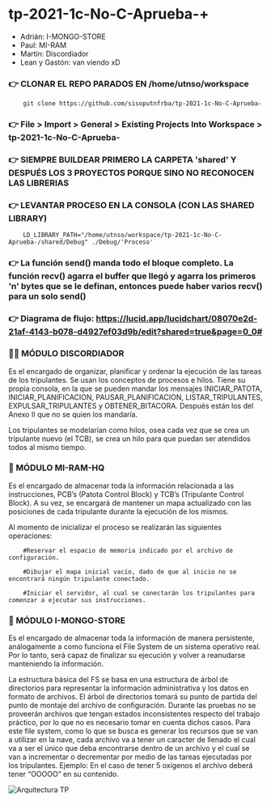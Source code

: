 # tp-2021-1c-No-C-Aprueba-+

* Adrián: I-MONGO-STORE
* Paul: MI-RAM
* Martín: Discordiador
* Lean y Gastón: van viendo xD

### :point_right: CLONAR EL REPO PARADOS EN /home/utnso/workspace     
        
        git clone https://github.com/sisoputnfrba/tp-2021-1c-No-C-Aprueba-

### :point_right: File > Import > General > Existing Projects Into Workspace > tp-2021-1c-No-C-Aprueba-

### :point_right: SIEMPRE BUILDEAR PRIMERO LA CARPETA 'shared' Y DESPUÉS LOS 3 PROYECTOS PORQUE SINO NO RECONOCEN LAS LIBRERIAS

### :point_right: LEVANTAR PROCESO EN LA CONSOLA (CON LAS SHARED LIBRARY)
        
        LD_LIBRARY_PATH="/home/utnso/workspace/tp-2021-1c-No-C-Aprueba-/shared/Debug" ./Debug/'Proceso'

### :point_right: La función send() manda todo el bloque completo. La función recv() agarra el buffer que llegó y agarra los primeros 'n' bytes que se le definan, entonces puede haber varios recv() para un solo send()

### :point_right: Diagrama de flujo: https://lucid.app/lucidchart/08070e2d-21af-4143-b078-d4927ef03d9b/edit?shared=true&page=0_0#

### :policeman: MÓDULO DISCORDIADOR

Es el encargado de organizar, planificar y ordenar la ejecución de las tareas de los tripulantes. Se usan los conceptos de procesos e hilos. Tiene su propia consola, en la que se pueden mandar los mensajes INICIAR_PATOTA, INICIAR_PLANIFICACION, PAUSAR_PLANIFICACION, LISTAR_TRIPULANTES, EXPULSAR_TRIPULANTES y OBTENER_BITACORA. Después están los del Anexo II que no se quien los mandaría.

Los tripulantes se modelarían como hilos, osea cada vez que se crea un tripulante nuevo (el TCB), se crea un hilo para que puedan ser atendidos todos al mismo tiempo.

### :floppy_disk: MÓDULO MI-RAM-HQ

Es el encargado de almacenar toda la información relacionada a las instrucciones, PCB’s (Patota Control Block) y TCB’s (Tripulante Control Block). A su vez, se encargará de mantener un mapa actualizado con las posiciones de cada tripulante durante la ejecución de los mismos.

Al momento de inicializar el proceso se realizarán las siguientes operaciones:

        #Reservar el espacio de memoria indicado por el archivo de configuración.
        
        #Dibujar el mapa inicial vacío, dado de que al inicio no se encontrará ningún tripulante conectado.
        
        #Iniciar el servidor, al cual se conectarán los tripulantes para comenzar a ejecutar sus instrucciones.



### :file_folder: MÓDULO I-MONGO-STORE

Es el encargado de almacenar toda la información de manera persistente, análogamente a como funciona el File System de un sistema operativo real. Por lo tanto, será capaz de finalizar su ejecución y volver a reanudarse manteniendo la información.

La estructura básica del FS se basa en una estructura de árbol de directorios para representar la información administrativa y los datos en formato de archivos. El árbol de directorios tomará su punto de partida del punto de montaje del archivo de configuración.
Durante las pruebas no se proveerán archivos que tengan estados inconsistentes respecto del trabajo práctico, por lo que no es necesario tomar en cuenta dichos casos.
Para este file system, como lo que se busca es generar los recursos que se van a utilizar en la nave, cada archivo va a tener un caracter de llenado el cual va a ser el único que deba encontrarse dentro de un archivo y el cual se van a incrementar o decrementar por medio de las tareas ejecutadas por los tripulantes. Ejemplo: En el caso de tener 5 oxígenos el archivo deberá tener “OOOOO” en su contenido.

![Arquitectura TP](https://user-images.githubusercontent.com/49170861/115929112-9a259480-a45d-11eb-854d-e409a32410a9.jpg)
